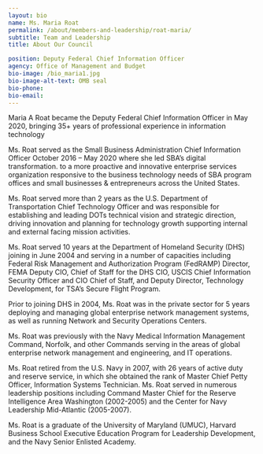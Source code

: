 ```yaml
---
layout: bio
name: Ms. Maria Roat
permalink: /about/members-and-leadership/roat-maria/
subtitle: Team and Leadership
title: About Our Council

position: Deputy Federal Chief Information Officer
agency: Office of Management and Budget
bio-image: /bio_maria1.jpg
bio-image-alt-text: OMB seal
bio-phone:
bio-email:
---
```

Maria A Roat became the Deputy Federal Chief Information Officer in May 2020, bringing 35+ years of professional experience in information technology

Ms. Roat served as the Small Business Administration Chief Information Officer October 2016 – May 2020 where she led SBA’s digital transformation.   to a more proactive and innovative enterprise services organization responsive to the business technology needs of SBA program offices and small businesses & entrepreneurs across the United States.  

Ms. Roat served more than 2 years as the U.S. Department of Transportation Chief Technology Officer and was responsible for establishing and leading DOTs technical vision and strategic direction, driving innovation and planning for technology growth supporting internal and external facing mission activities.

Ms. Roat served 10 years at the Department of Homeland Security (DHS) joining in June 2004 and serving in a number of capacities including Federal Risk Management and Authorization Program (FedRAMP) Director, FEMA Deputy CIO, Chief of Staff for the DHS CIO, USCIS Chief Information Security Officer and CIO Chief of Staff, and Deputy Director, Technology Development, for TSA’s Secure Flight Program.   

Prior to joining DHS in 2004, Ms. Roat was in the private sector for 5 years deploying and managing global enterprise network management systems, as well as running Network and Security Operations Centers.

Ms. Roat was previously with the Navy Medical Information Management Command, Norfolk, and other Commands serving in the areas of global enterprise network management and engineering, and IT operations.

Ms. Roat retired from the U.S. Navy in 2007, with 26 years of active duty and reserve service, in which she obtained the rank of Master Chief Petty Officer, Information Systems Technician.  Ms. Roat served in numerous leadership positions including Command Master Chief for the Reserve Intelligence Area Washington (2002-2005) and the Center for Navy Leadership Mid-Atlantic (2005-2007).  

Ms. Roat is a graduate of the University of Maryland (UMUC), Harvard Business School Executive Education Program for Leadership Development, and the Navy Senior Enlisted Academy.  
